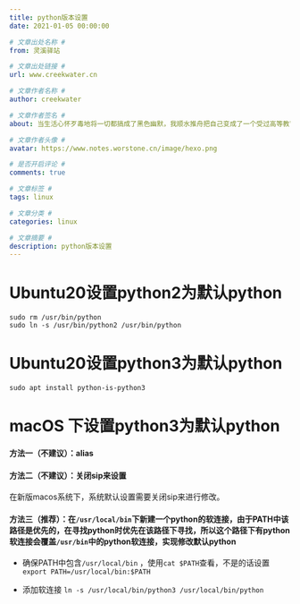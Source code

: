 ```yaml
---
title: python版本设置
date: 2021-01-05 00:00:00

# 文章出处名称 #
from: 灵溪驿站

# 文章出处链接 #
url: www.creekwater.cn

# 文章作者名称 #
author: creekwater

# 文章作者签名 #
about: 当生活心怀歹毒地将一切都搞成了黑色幽默，我顺水推舟把自己变成了一个受过高等教育的流氓。

# 文章作者头像 #
avatar: https://www.notes.worstone.cn/image/hexo.png

# 是否开启评论 #
comments: true

# 文章标签 #
tags: linux

# 文章分类 #
categories: linux

# 文章摘要 #
description: python版本设置
---
```




# Ubuntu20设置python2为默认python
```shell
sudo rm /usr/bin/python 
sudo ln -s /usr/bin/python2 /usr/bin/python 
```

# Ubuntu20设置python3为默认python

```shell
sudo apt install python-is-python3
```

# macOS 下设置python3为默认python

#### 方法一（不建议）：alias

#### 方法二（不建议）：关闭sip来设置

在新版macos系统下，系统默认设置需要关闭sip来进行修改。

#### 方法三（推荐）：在```/usr/local/bin```下新建一个python的软连接，由于PATH中该路径是优先的，在寻找python时优先在该路径下寻找，所以这个路径下有python软连接会覆盖```/usr/bin```中的python软连接，实现修改默认python

- 确保PATH中包含```/usr/local/bin``` ，使用```cat $PATH```查看，不是的话设置```export PATH=/usr/local/bin:$PATH```

- 添加软连接 ```ln -s /usr/local/bin/python3 /usr/local/bin/python```

